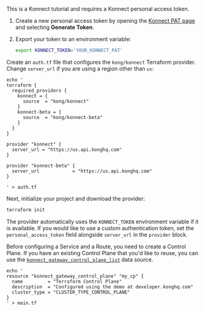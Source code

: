 This is a Konnect tutorial and requires a Konnect personal access token.

1. Create a new personal access token by opening the [Konnect PAT page](https://cloud.konghq.com/global/account/tokens) and selecting **Generate Token**.

1. Export your token to an environment variable:

    ```bash
    export KONNECT_TOKEN='YOUR_KONNECT_PAT'
    ```

Create an `auth.tf` file that configures the `kong/konnect` Terraform provider. Change `server_url` if you are using a region other than `us`:

```hcl
echo '
terraform {
  required_providers {
    konnect = {
      source  = "kong/konnect"
    }
    konnect-beta = {
      source  = "kong/konnect-beta"
    }
  }
}

provider "konnect" {
  server_url = "https://us.api.konghq.com"
}

provider "konnect-beta" {
  server_url            = "https://us.api.konghq.com"
}

' > auth.tf
```

Next, initialize your project and download the provider:

```bash
terraform init
```

The provider automatically uses the `KONNECT_TOKEN` environment variable if it is available. If you would like to use a custom authentication token, set the `personal_access_token` field alongside `server_url` in the `provider` block.

Before configuring a Service and a Route, you need to create a Control Plane. If you have an existing Control Plane that you'd like to reuse, you can use the [`konnect_gateway_control_plane_list`](https://github.com/Kong/terraform-provider-konnect/blob/main/examples/data/gateway_control_plane_list.tf) data source.

```hcl
echo '
resource "konnect_gateway_control_plane" "my_cp" {
  name         = "Terraform Control Plane"
  description  = "Configured using the demo at developer.konghq.com"
  cluster_type = "CLUSTER_TYPE_CONTROL_PLANE"
}
' > main.tf
```

